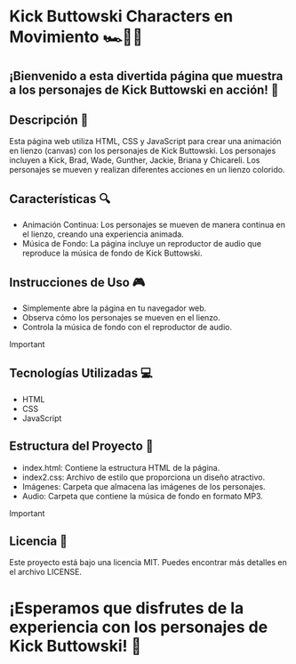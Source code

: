 # Kick Buttowski Characters en Movimiento 🏎️🎨🎶
## ¡Bienvenido a esta divertida página que muestra a los personajes de Kick Buttowski en acción! 🌟

## Descripción 📜
Esta página web utiliza HTML, CSS y JavaScript para crear una animación en lienzo (canvas) con los personajes de Kick Buttowski. Los personajes incluyen a Kick, Brad, Wade, Gunther, Jackie, Briana y Chicareli. Los personajes se mueven y realizan diferentes acciones en un lienzo colorido.

## Características 🔍
- Animación Continua: Los personajes se mueven de manera continua en el lienzo, creando una experiencia animada.
- Música de Fondo: La página incluye un reproductor de audio que reproduce la música de fondo de Kick Buttowski.

## Instrucciones de Uso 🎮
- Simplemente abre la página en tu navegador web.
- Observa cómo los personajes se mueven en el lienzo.
- Controla la música de fondo con el reproductor de audio.

> [!IMPORTANT]
> ## Tecnologías Utilizadas 💻
> - HTML
> - CSS
> - JavaScript

## Estructura del Proyecto 📁
- index.html: Contiene la estructura HTML de la página.
- index2.css: Archivo de estilo que proporciona un diseño atractivo.
- Imágenes: Carpeta que almacena las imágenes de los personajes.
- Audio: Carpeta que contiene la música de fondo en formato MP3.

> [!IMPORTANT]
> ## Licencia 📄
> Este proyecto está bajo una licencia MIT. Puedes encontrar más detalles en el archivo LICENSE.

# ¡Esperamos que disfrutes de la experiencia con los personajes de Kick Buttowski! 🚀
